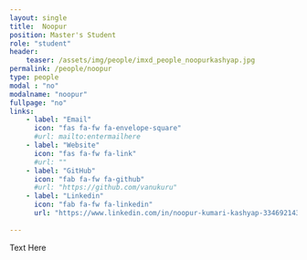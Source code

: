 ```yaml
---
layout: single
title:  Noopur
position: Master's Student
role: "student"
header:
    teaser: /assets/img/people/imxd_people_noopurkashyap.jpg
permalink: /people/noopur
type: people
modal : "no"
modalname: "noopur"
fullpage: "no"
links:
    - label: "Email"
      icon: "fas fa-fw fa-envelope-square"
      #url: mailto:entermailhere
    - label: "Website"
      icon: "fas fa-fw fa-link"
      #url: ""
    - label: "GitHub"
      icon: "fab fa-fw fa-github"
      #url: "https://github.com/vanukuru"
    - label: "Linkedin"
      icon: "fab fa-fw fa-linkedin"
      url: "https://www.linkedin.com/in/noopur-kumari-kashyap-334692143/"
      
---
```


Text Here



